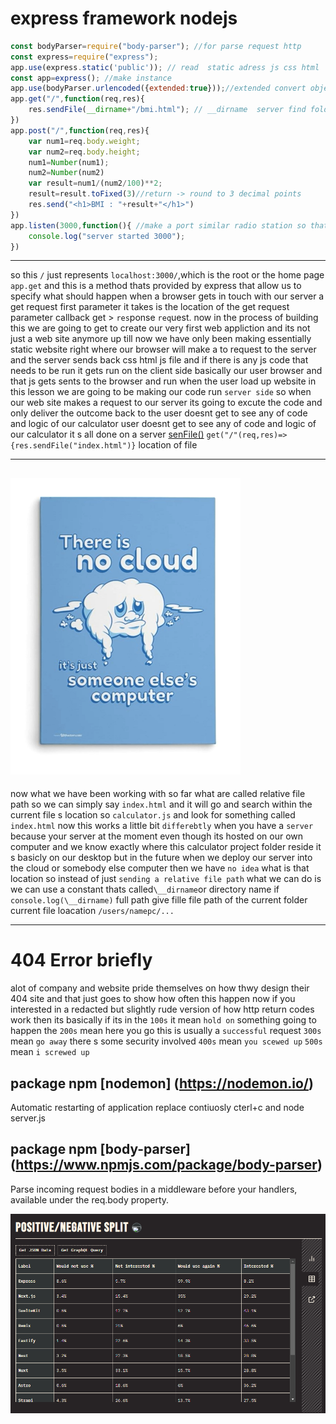 # express  framework nodejs




```js
const bodyParser=require("body-parser"); //for parse request http 
const express=require("express");
app.use(express.static('public')); // read  static adress js css html  inside public folder can add another folder by the way
const app=express(); //make instance
app.use(bodyParser.urlencoded({extended:true}));//extended convert object data payload network    url json text
app.get("/",function(req,res){
    res.sendFile(__dirname+"/bmi.html"); // __dirname  server find folder place 
})
app.post("/",function(req,res){
    var num1=req.body.weight;
    var num2=req.body.height;
    num1=Number(num1);
    num2=Number(num2)
    var result=num1/(num2/100)**2;
    result=result.toFixed(3)//return -> round to 3 decimal points
    res.send("<h1>BMI : "+result+"</h1>")
})
app.listen(3000,function(){ //make a port similar radio station so that can do res,req
    console.log("server started 3000");
})

```

-----
so this `/` just represents `localhost:3000/`,which is the root or the home page
`app.get`
and this is a method thats provided by express that allow us to specify
what should happen when a browser gets in touch with our server a get request
first parameter it takes is  the location of the get request
parameter  callback  get > `res`ponse `req`uest.
now in the process of building this we are going to get to create our very 
first web appliction and its not just a web site anymore up till now 
we have only been making essentially static website right where our 
browser will make a to request to the server and the server sends back
css html js  file and if there is any js code that needs to be run 
it gets run on the client side basically our user browser and that js gets sents 
to the browser and run when the user load up website
in this lesson we are going to be making our code run `server side`
so when our web site makes a request to our server  its going to excute the code
and only deliver the outcome back to the user doesnt get to see any of code
and logic of our calculator
user doesnt get to see any of code and logic of our calculator
it s all done on a server   [senFile()](https://expressjs.com/en/4x/api.html#res.sendFile)
`get("/"(req,res)=>{res.sendFile("index.html")}`
location of file

------
![cloud](https://raw.githubusercontent.com/wer340/javaScript/main/experss/images/clouds.png)
----

now what we have been working with so far what are called relative file path
so we can simply  say `index.html` and it will go and search within the current
file s location so `calculator.js` and look for something called `index.html`
now this works a little bit `differebtly` when you have a `server` because 
your server at the moment even though its hosted on our own computer
and we know exactly where this calculator project folder reside it s basicly
on our desktop but in  the future when we deploy our server into the cloud
or somebody else computer then we have `no idea` what is that location 
so instead of just `sending a relative file path` what we can do is we can use
a constant thats called` \__dirname `or directory name
if `console.log(\__dirname)` full path  give fille file path of the current folder
current file loacation
`/users/namepc/...`

--------------------
# 404 Error briefly
alot of company and website pride themselves on how thwy design their 
404 site and that just goes to show how often this happen
now  if you interested in a redacted but slightly rude version of how http
return codes work then its  basically if its in the `100s` it mean `hold on` 
something going to happen the `200s` mean here you go this is usually a
`successful` request `300s` mean `go away` there s some security involved `400s`
mean `you scewed up` `500s` mean `i screwed up`


## package npm [nodemon] (https://nodemon.io/)
Automatic restarting of application  replace contiuosly     cterl+c and node server.js   

## package npm [body-parser] (https://www.npmjs.com/package/body-parser)
Parse incoming request bodies in a middleware before your handlers, available under the req.body property.

![express](https://raw.githubusercontent.com/wer340/javaScript/main/experss/images/express.png)
